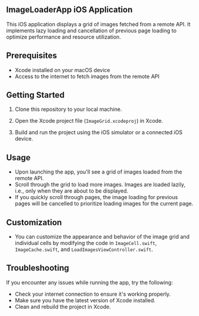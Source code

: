 ## ImageLoaderApp iOS Application

This iOS application displays a grid of images fetched from a remote API. It implements lazy loading and cancellation of previous page loading to optimize performance and resource utilization.

## Prerequisites

- Xcode installed on your macOS device
- Access to the internet to fetch images from the remote API

## Getting Started

1. Clone this repository to your local machine.



2. Open the Xcode project file (`ImageGrid.xcodeproj`) in Xcode.

3. Build and run the project using the iOS simulator or a connected iOS device.

## Usage

- Upon launching the app, you'll see a grid of images loaded from the remote API.
- Scroll through the grid to load more images. Images are loaded lazily, i.e., only when they are about to be displayed.
- If you quickly scroll through pages, the image loading for previous pages will be cancelled to prioritize loading images for the current page.

## Customization

- You can customize the appearance and behavior of the image grid and individual cells by modifying the code in `ImageCell.swift`, `ImageCache.swift`, and `LoadImagesViewController.swift`.

## Troubleshooting

If you encounter any issues while running the app, try the following:

- Check your internet connection to ensure it's working properly.
- Make sure you have the latest version of Xcode installed.
- Clean and rebuild the project in Xcode.



